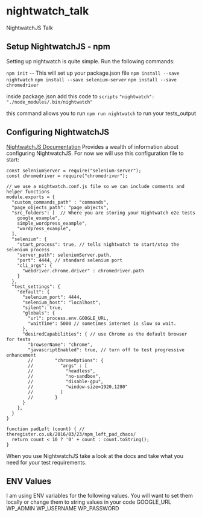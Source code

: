 # nightwatch_talk
NightwatchJS Talk

## Setup NightwatchJS - npm
Setting up nightwatch is quite simple.  Run the following commands:

`npm init` -- This will set up your package.json file
`npm install --save nightwatch`
`npm install --save selenium-server`
`npm install --save chromedriver`

inside package.json add this code to `scripts`
`"nightwatch": "./node_modules/.bin/nightwatch"`

this command allows you to run `npm run nightwatch` to run your tests_output

## Configuring NightwatchJS

[NightwatchJS Documentation](http://nightwatchjs.org/gettingstarted#settings-file) Provides a wealth of information about configuring NightwatchJS.  For now we will use this configuration file to start:
```
const seleniumServer = require("selenium-server");
const chromedriver = require("chromedriver");

// we use a nightwatch.conf.js file so we can include comments and helper functions
module.exports = {
  "custom_commands_path" : "commands",
  "page_objects_path": "page_objects",
  "src_folders": [  // Where you are storing your Nightwatch e2e tests
    google_example",
    simple_wordpress_example",
    "wordpress_example",
  ],
  "selenium": {
    "start_process": true, // tells nightwatch to start/stop the selenium process
    "server_path": seleniumServer.path,
    "port": 4444, // standard selenium port
    "cli_args": {
      "webdriver.chrome.driver" : chromedriver.path
    }
  },
  "test_settings": {
    "default": {
      "selenium_port": 4444,
      "selenium_host": "localhost",
      "silent": true,
      "globals": {
        "url": process.env.GOOGLE_URL,
        "waitTime": 5000 // sometimes internet is slow so wait.
      },
      "desiredCapabilities": { // use Chrome as the default browser for tests
        "browserName": "chrome",
        "javascriptEnabled": true, // turn off to test progressive enhancement
        //        "chromeOptions": {
        //          "args" : [
        //            "headless",
        //            "no-sandbox",
        //            "disable-gpu",
        //            "window-size=1920,1280"
        //          ]
        //        }
      }
    },
  }
}

function padLeft (count) { // theregister.co.uk/2016/03/23/npm_left_pad_chaos/
  return count < 10 ? '0' + count : count.toString();
}
```

When you use NightwatchJS take a look at the docs and take what you need for your test requirements.

## ENV Values
I am using ENV variables for the following values.  You will want to set them locally or change them to string values in your code
GOOGLE_URL
WP_ADMIN
WP_USERNAME
WP_PASSWORD

